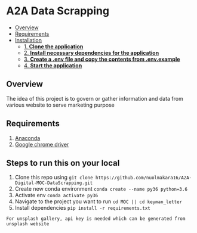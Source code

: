 # A2A Data Scrapping
- [Overview](#overview)
- [Requirements](#requirements)
- [Installation](#steps-to-run-this-on-your-local)
  - [1. **Clone the application**](#1-clone-the-application)
  - [2. **Install necessary dependencies for the application**](#2-install-necessary-dependencies-for-the-application)
  - [3. **Create a .env file and copy the contents from .env.example**](#3-create-a-env-file-and-copy-the-contents-from-envexample)
  - [4. **Start the application**](#4-start-the-application)

## Overview
The idea of this project is to govern or gather information and data from various website to serve marketing purpose

## Requirements
1. [Anaconda](https://nodejs.org/)
2. [Google chrome driver](https://chromedriver.chromium.org/downloads)

## Steps to run this on your local
1. Clone this repo using `git clone https://github.com/nuolmakara16/A2A-Digital-MOC-DataScrapping.git`
2. Create new conda environment `conda create --name py36 python=3.6`
3. Activate env `conda activate py36`
4. Navigate to the project you want to run `cd MOC || cd keyman_letter`
5. Install dependencies `pip install -r requirements.txt`

`For unsplash gallery, api key is needed which can be generated from unsplash website`
